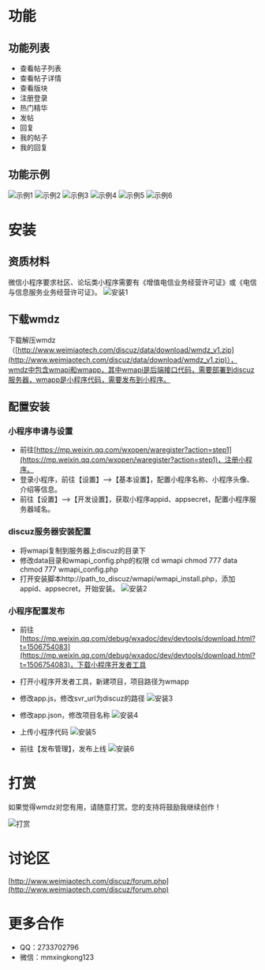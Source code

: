 # 功能
## 功能列表
- 查看帖子列表
- 查看帖子详情
- 查看版块
- 注册登录
- 热门精华
- 发帖
- 回复
- 我的帖子
- 我的回复

## 功能示例
![示例1](http://a2.qpic.cn/psb?/V13OOk0c1xiW63/.8siLMxSrjE4S1JTWAFq2D1URxukj2b5YpJc609no18!/m/dPkAAAAAAAAAnull&bo=gAJyBAAAAAARB8Q!&rf=photolist&t=5)
![示例2](http://a2.qpic.cn/psb?/V13OOk0c1xiW63/LNE*OcU5CUyuuCtB02vRoAgkOfMCc9MP34Cj1OtMFVY!/m/dAEBAAAAAAAAnull&bo=gAJyBAAAAAARB8Q!&rf=photolist&t=5)
![示例3](http://a3.qpic.cn/psb?/V13OOk0c1xiW63/qEYWnjz3rpk7ztCSRdFCou6*0b9fV0b97StNAzSEhLk!/m/dEIAAAAAAAAAnull&bo=gAJyBAAAAAARB8Q!&rf=photolist&t=5)
![示例4](http://a3.qpic.cn/psb?/V13OOk0c1xiW63/S64GhVJIj.oZX0zYvFDhRMCy.fxumWYTczj1ICTXWtI!/m/dEIAAAAAAAAAnull&bo=gAJyBAAAAAARB8Q!&rf=photolist&t=5)
![示例5](http://a2.qpic.cn/psb?/V13OOk0c1xiW63/EKTGAkV4zYXr65Vjj30nEE*eVJBJikASu7un6ViPpS8!/m/dMkAAAAAAAAAnull&bo=gAJyBAAAAAARB8Q!&rf=photolist&t=5)
![示例6](http://a3.qpic.cn/psb?/V13OOk0c1xiW63/Xr4dq1slIeyORcSmgwQ0Va*a4o6Gvcc3dgzvgFU9r1o!/m/dEIAAAAAAAAAnull&bo=gAJyBAAAAAARB8Q!&rf=photolist&t=5)
 
# 安装
## 资质材料
微信小程序要求社区、论坛类小程序需要有《增值电信业务经营许可证》或《电信与信息服务业务经营许可证》。
![安装1](http://a3.qpic.cn/psb?/V13OOk0c1xiW63/7yoDs0k3.cIdkU.jXmfqBKa3FVSXvxXkWh9OjOsIVI4!/m/dJYAAAAAAAAAnull&bo=RQWAAgAAAAADB.A!&rf=photolist&t=5)
 
## 下载wmdz
下载解压wmdz（[http://www.weimiaotech.com/discuz/data/download/wmdz_v1.zip](http://www.weimiaotech.com/discuz/data/download/wmdz_v1.zip)），wmdz中包含wmapi和wmapp，其中wmapi是后端接口代码，需要部署到discuz服务器，wmapp是小程序代码，需要发布到小程序。

## 配置安装
### 小程序申请与设置
- 前往[https://mp.weixin.qq.com/wxopen/waregister?action=step1](https://mp.weixin.qq.com/wxopen/waregister?action=step1)，注册小程序。
- 登录小程序，前往【设置】—>【基本设置】，配置小程序名称、小程序头像、介绍等信息。
- 前往【设置】—>【开发设置】，获取小程序appid、appsecret，配置小程序服务器域名。

### discuz服务器安装配置
- 将wmapi复制到服务器上discuz的目录下
- 修改data目录和wmapi_config.php的权限
cd wmapi
chmod 777 data
chmod 777 wmapi_config.php
- 打开安装脚本http://path_to_discuz/wmapi/wmapi_install.php，添加appid、appsecret，开始安装。
![安装2](http://a4.qpic.cn/psb?/V13OOk0c1xiW63/6zMD8lJwtuHZE*MQIpa5z463I9flQ9w0I5QDeaQXeOA!/m/dPcAAAAAAAAAnull&bo=QAMiAQAAAAADB0I!&rf=photolist&t=5)
 

### 小程序配置发布
- 前往[https://mp.weixin.qq.com/debug/wxadoc/dev/devtools/download.html?t=1506754083](https://mp.weixin.qq.com/debug/wxadoc/dev/devtools/download.html?t=1506754083)，下载小程序开发者工具
- 打开小程序开发者工具，新建项目，项目路径为wmapp
- 修改app.js，修改svr_url为discuz的路径 
![安装3](http://a3.qpic.cn/psb?/V13OOk0c1xiW63/DQP1.osfxfdIFkIEQgG4akxYQT4BmbV94HBmQkrwIvU!/m/dEIAAAAAAAAAnull&bo=bAPrAAAAAAADB6Y!&rf=photolist&t=5)

- 修改app.json，修改项目名称
![安装4](http://a2.qpic.cn/psb?/V13OOk0c1xiW63/iKm34*aG7SWLil8u*VYC5I9IfucWRRh6Yc*HWjZrVVg!/m/dAEBAAAAAAAAnull&bo=*gLtAAAAAAADBzM!&rf=photolist&t=5)

- 上传小程序代码
![安装5](http://a2.qpic.cn/psb?/V13OOk0c1xiW63/R0haUjd.HfE6gpZV9tdfHWAjwTGEEoJRBJABG8XRblQ!/m/dAEBAAAAAAAAnull&bo=YwNbAQAAAAADBxg!&rf=photolist&t=5)

- 前往【发布管理】，发布上线
![安装6](http://a3.qpic.cn/psb?/V13OOk0c1xiW63/iVSzXeaYsR5EPUXBuXqtIDcjJ.3444YaiartRHBzD7Y!/m/dEIAAAAAAAAAnull&bo=UgUWAQAAAAADB2I!&rf=photolist&t=5)
 

# 打赏
如果觉得wmdz对您有用，请随意打赏。您的支持将鼓励我继续创作！

![打赏](http://a4.qpic.cn/psb?/V13OOk0c1xiW63/XqTp4KhSv*7KnpseaO4iO3g4XEa0Xv9ZhpTCyHiL.BU!/m/dPcAAAAAAAAAnull&bo=sAC0AAAAAAADByY!&rf=photolist&t=5)

# 讨论区
[http://www.weimiaotech.com/discuz/forum.php](http://www.weimiaotech.com/discuz/forum.php)


# 更多合作
- QQ：2733702796
- 微信：mmxingkong123
